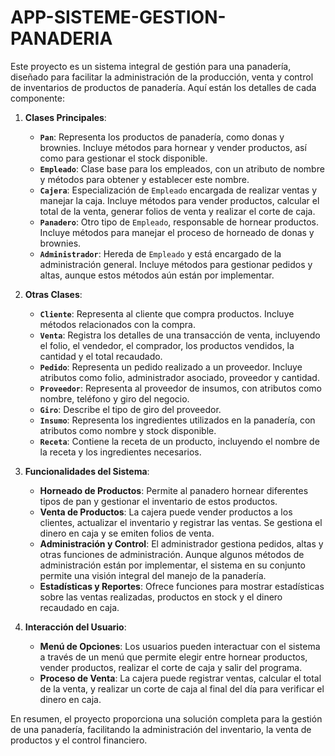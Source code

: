 # APP-SISTEME-GESTION-PANADERIA
Este proyecto es un sistema integral de gestión para una panadería, diseñado para facilitar la administración de la producción, venta y control de inventarios de productos de panadería. Aquí están los detalles de cada componente:

1. **Clases Principales**:
   - **`Pan`**: Representa los productos de panadería, como donas y brownies. Incluye métodos para hornear y vender productos, así como para gestionar el stock disponible.
   - **`Empleado`**: Clase base para los empleados, con un atributo de nombre y métodos para obtener y establecer este nombre.
   - **`Cajera`**: Especialización de `Empleado` encargada de realizar ventas y manejar la caja. Incluye métodos para vender productos, calcular el total de la venta, generar folios de venta y realizar el corte de caja.
   - **`Panadero`**: Otro tipo de `Empleado`, responsable de hornear productos. Incluye métodos para manejar el proceso de horneado de donas y brownies.
   - **`Administrador`**: Hereda de `Empleado` y está encargado de la administración general. Incluye métodos para gestionar pedidos y altas, aunque estos métodos aún están por implementar.

2. **Otras Clases**:
   - **`Cliente`**: Representa al cliente que compra productos. Incluye métodos relacionados con la compra.
   - **`Venta`**: Registra los detalles de una transacción de venta, incluyendo el folio, el vendedor, el comprador, los productos vendidos, la cantidad y el total recaudado.
   - **`Pedido`**: Representa un pedido realizado a un proveedor. Incluye atributos como folio, administrador asociado, proveedor y cantidad.
   - **`Proveedor`**: Representa al proveedor de insumos, con atributos como nombre, teléfono y giro del negocio.
   - **`Giro`**: Describe el tipo de giro del proveedor.
   - **`Insumo`**: Representa los ingredientes utilizados en la panadería, con atributos como nombre y stock disponible.
   - **`Receta`**: Contiene la receta de un producto, incluyendo el nombre de la receta y los ingredientes necesarios.

3. **Funcionalidades del Sistema**:
   - **Horneado de Productos**: Permite al panadero hornear diferentes tipos de pan y gestionar el inventario de estos productos.
   - **Venta de Productos**: La cajera puede vender productos a los clientes, actualizar el inventario y registrar las ventas. Se gestiona el dinero en caja y se emiten folios de venta.
   - **Administración y Control**: El administrador gestiona pedidos, altas y otras funciones de administración. Aunque algunos métodos de administración están por implementar, el sistema en su conjunto permite una visión integral del manejo de la panadería.
   - **Estadísticas y Reportes**: Ofrece funciones para mostrar estadísticas sobre las ventas realizadas, productos en stock y el dinero recaudado en caja.

4. **Interacción del Usuario**:
   - **Menú de Opciones**: Los usuarios pueden interactuar con el sistema a través de un menú que permite elegir entre hornear productos, vender productos, realizar el corte de caja y salir del programa.
   - **Proceso de Venta**: La cajera puede registrar ventas, calcular el total de la venta, y realizar un corte de caja al final del día para verificar el dinero en caja.

En resumen, el proyecto proporciona una solución completa para la gestión de una panadería, facilitando la administración del inventario, la venta de productos y el control financiero.
